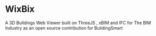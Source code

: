 # WixBix
A 3D Buildings Web Viewer built on ThreeJS , xBIM and IFC for The BIM Industry as an open source contribution for BuildingSmart
